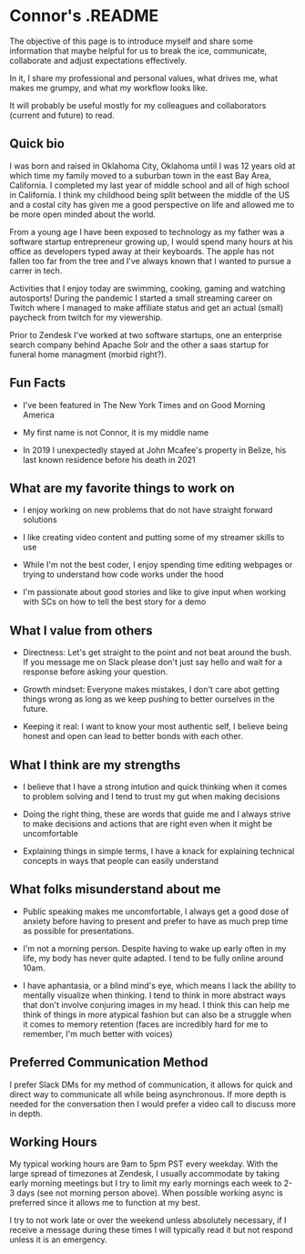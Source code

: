
# Connor's .README

The objective of this page is to introduce myself and share some information that maybe helpful for us to break the ice, communicate, collaborate and adjust expectations effectively.

In it, I share my professional and personal values, what drives me, what makes me grumpy, and what my workflow looks like.

It will probably be useful mostly for my colleagues and collaborators (current and future) to read.

## Quick bio

I was born and raised in Oklahoma City, Oklahoma until I was 12 years old at which time my family moved to a suburban town in the east Bay Area, California. I completed my last year of middle school and all of high school in California. I think my childhood being split between the middle of the US and a costal city has given me a good perspective on life and allowed me to be more open minded about the world.

From a young age I have been exposed to technology as my father was a software startup entrepreneur growing up, I would spend many hours at his office as developers typed away at their keyboards. The apple has not fallen too far from the tree and I've always known that I wanted to pursue a carrer in tech. 

Activities that I enjoy today are swimming, cooking, gaming and watching autosports! During the pandemic I started a small streaming career on Twitch where I managed to make affiliate status and get an actual (small) paycheck from twitch for my viewership.

Prior to Zendesk I've worked at two software startups, one an enterprise search company behind Apache Solr and the other a saas startup for funeral home managment (morbid right?).

## Fun Facts

- I've been featured in The New York Times and on Good Morning America

- My first name is not Connor, it is my middle name

- In 2019 I unexpectedly stayed at John Mcafee's property in Belize, his last known residence before his death in 2021

## What are my favorite things to work on

- I enjoy working on new problems that do not have straight forward solutions

- I like creating video content and putting some of my streamer skills to use

- While I'm not the best coder, I enjoy spending time editing webpages or trying to understand how code works under the hood

- I'm passionate about good stories and like to give input when working with SCs on how to tell the best story for a demo

## What I value from others

- Directness: Let's get straight to the point and not beat around the bush. If you message me on Slack please don't just say hello and wait for a response before asking your question. 

- Growth mindset: Everyone makes mistakes, I don't care abot getting things wrong as long as we keep pushing to better ourselves in the future.

- Keeping it real: I want to know your most authentic self, I believe being honest and open can lead to better bonds with each other.

## What I think are my strengths

- I believe that I have a strong intution and quick thinking when it comes to problem solving and I tend to trust my gut when making decisions

- Doing the right thing, these are words that guide me and I always strive to make decisions and actions that are right even when it might be uncomfortable 

- Explaining things in simple terms, I have a knack for explaining technical concepts in ways that people can easily understand

## What folks misunderstand about me

- Public speaking makes me uncomfortable, I always get a good dose of anxiety before having to present and prefer to have as much prep time as possible for presentations.

- I'm not a morning person. Despite having to wake up early often in my life, my body has never quite adapted. I tend to be fully online around 10am.

- I have aphantasia, or a blind mind's eye, which means I lack the ability to mentally visualize when thinking. I tend to think in more abstract ways that don't involve conjuring images in my head. I think this can help me think of things in more atypical fashion but can also be a struggle when it comes to memory retention (faces are incredibly hard for me to remember, I'm much better with voices)


## Preferred Communication Method
I prefer Slack DMs for my method of communication, it allows for quick and direct way to communicate all while being asynchronous. If more depth is needed for the conversation then I would prefer a video call to discuss more in depth. 

## Working Hours
My typical working hours are 9am to 5pm PST every weekday. With the large spread of timezones at Zendesk, I usually accommodate by taking early morning meetings but I try to limit my early mornings each week to 2-3 days (see not morning person above). When possible working async is preferred since it allows me to function at my best.  

I try to not work late or over the weekend unless absolutely necessary, if I receive a message during these times I will typically read it but not respond unless it is an emergency. 
